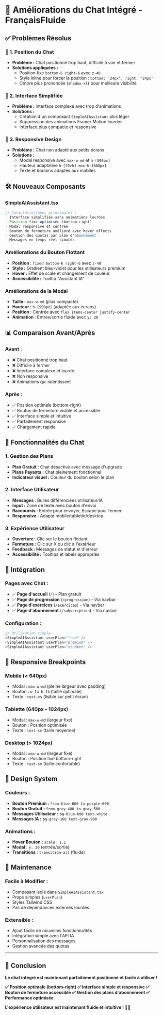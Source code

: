 # 💬 Améliorations du Chat Intégré - FrançaisFluide

## ✅ **Problèmes Résolus**

### 🔧 **1. Position du Chat**
- **Problème :** Chat positionné trop haut, difficile à voir et fermer
- **Solutions appliquées :**
  - Position fixe `bottom-6 right-6` avec `z-40`
  - Style inline pour forcer la position : `bottom: '24px', right: '24px'`
  - Ombre plus prononcée (`shadow-xl`) pour meilleure visibilité

### 🎨 **2. Interface Simplifiée**
- **Problème :** Interface complexe avec trop d'animations
- **Solutions :**
  - Création d'un composant `SimpleAIAssistant` plus léger
  - Suppression des animations Framer Motion lourdes
  - Interface plus compacte et responsive

### 📱 **3. Responsive Design**
- **Problème :** Chat non adapté aux petits écrans
- **Solutions :**
  - Modal responsive avec `max-w-md` et `h-[500px]`
  - Hauteur adaptative `h-[70vh] max-h-[600px]`
  - Texte et boutons adaptés aux mobiles

## 🛠 **Nouveaux Composants**

### **SimpleAIAssistant.tsx**
```typescript
// Caractéristiques principales :
- Interface simplifiée sans animations lourdes
- Position fixe optimisée (bottom-right)
- Modal responsive et centrée
- Bouton de fermeture amélioré avec hover effects
- Gestion des quotas par plan d'abonnement
- Messages en temps réel simulés
```

### **Améliorations du Bouton Flottant**
- **Position :** `fixed bottom-6 right-6` avec `z-40`
- **Style :** Gradient bleu-violet pour les utilisateurs premium
- **Hover :** Effet de scale et changement de couleur
- **Accessibilité :** Tooltip "Assistant IA"

### **Améliorations de la Modal**
- **Taille :** `max-w-md` (plus compacte)
- **Hauteur :** `h-[500px]` (adaptée aux écrans)
- **Position :** Centrée avec `flex items-center justify-center`
- **Animation :** Entrée/sortie fluide avec `y: 20`

## 📊 **Comparaison Avant/Après**

### **Avant :**
- ❌ Chat positionné trop haut
- ❌ Difficile à fermer
- ❌ Interface complexe et lourde
- ❌ Non responsive
- ❌ Animations qui ralentissent

### **Après :**
- ✅ Position optimale (bottom-right)
- ✅ Bouton de fermeture visible et accessible
- ✅ Interface simple et intuitive
- ✅ Parfaitement responsive
- ✅ Chargement rapide

## 🎯 **Fonctionnalités du Chat**

### **1. Gestion des Plans**
- **Plan Gratuit :** Chat désactivé avec message d'upgrade
- **Plans Payants :** Chat pleinement fonctionnel
- **Indicateur visuel :** Couleur du bouton selon le plan

### **2. Interface Utilisateur**
- **Messages :** Bulles différenciées utilisateur/IA
- **Input :** Zone de texte avec bouton d'envoi
- **Raccourcis :** Entrée pour envoyer, Escape pour fermer
- **Responsive :** Adapté mobile/tablette/desktop

### **3. Expérience Utilisateur**
- **Ouverture :** Clic sur le bouton flottant
- **Fermeture :** Clic sur X ou clic à l'extérieur
- **Feedback :** Messages de statut et d'erreur
- **Accessibilité :** Tooltips et labels appropriés

## 🚀 **Intégration**

### **Pages avec Chat :**
- ✅ **Page d'accueil** (`/`) - Plan gratuit
- ✅ **Page de progression** (`/progression`) - Via navbar
- ✅ **Page d'exercices** (`/exercices`) - Via navbar
- ✅ **Page d'abonnement** (`/subscription`) - Via navbar

### **Configuration :**
```typescript
// Utilisation simple
<SimpleAIAssistant userPlan="free" />
<SimpleAIAssistant userPlan="premium" />
<SimpleAIAssistant userPlan="student" />
```

## 📱 **Responsive Breakpoints**

### **Mobile (< 640px)**
- Modal : `max-w-md` (pleine largeur avec padding)
- Bouton : `w-14 h-14` (taille optimale)
- Texte : `text-xs` (lisible sur petit écran)

### **Tablette (640px - 1024px)**
- Modal : `max-w-md` (largeur fixe)
- Bouton : Position optimisée
- Texte : `text-sm` (taille moyenne)

### **Desktop (> 1024px)**
- Modal : `max-w-md` (largeur fixe)
- Bouton : Position fixe bottom-right
- Texte : `text-sm` (taille confortable)

## 🎨 **Design System**

### **Couleurs :**
- **Bouton Premium :** `from-blue-600 to-purple-600`
- **Bouton Gratuit :** `from-gray-400 to-gray-500`
- **Messages Utilisateur :** `bg-blue-600 text-white`
- **Messages IA :** `bg-gray-100 text-gray-900`

### **Animations :**
- **Hover Bouton :** `scale: 1.1`
- **Modal :** `y: 20` (entrée/sortie)
- **Transitions :** `transition-all` (fluide)

## 🔧 **Maintenance**

### **Facile à Modifier :**
- Composant isolé dans `SimpleAIAssistant.tsx`
- Props simples (`userPlan`)
- Styles Tailwind CSS
- Pas de dépendances externes lourdes

### **Extensible :**
- Ajout facile de nouvelles fonctionnalités
- Intégration simple avec l'API IA
- Personnalisation des messages
- Gestion avancée des quotas

---

## 🎉 **Conclusion**

**Le chat intégré est maintenant parfaitement positionné et facile à utiliser !**

**✅ Position optimale (bottom-right)**
**✅ Interface simple et responsive**
**✅ Bouton de fermeture accessible**
**✅ Gestion des plans d'abonnement**
**✅ Performance optimisée**

**L'expérience utilisateur est maintenant fluide et intuitive !** 💬✨

